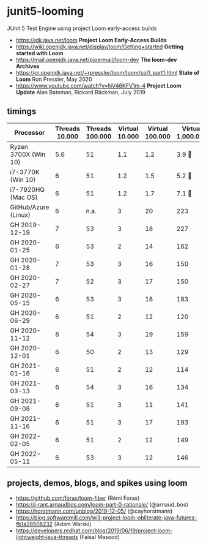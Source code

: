 # junit5-looming

JUnit 5 Test Engine using project Loom early-access builds

- https://jdk.java.net/loom **Project Loom Early-Access Builds**
- https://wiki.openjdk.java.net/display/loom/Getting+started **Getting started with Loom**
- https://mail.openjdk.java.net/pipermail/loom-dev **The loom-dev Archives**
- https://cr.openjdk.java.net/~rpressler/loom/loom/sol1_part1.html **State of Loom** Ron Pressler, May 2020
- https://www.youtube.com/watch?v=NV46KFV1m-4 **Project Loom Update** Alan Bateman, Rickard Bäckman, July 2019

## timings

| Processor            | Threads 10.000 | Threads 100.000 | Virtual 10.000 | Virtual 100.000 | Virtual 1.000.000 |
|----------------------|----------------|-----------------|----------------|-----------------|-------------------|
| Ryzen 3700X (Win 10) | 5.6            | 51              | 1.1            | 1.2             | 3.9 :rocket:      |
| i7-3770K (Win 10)    | 6              | 51              | 1.2            | 1.5             | 5.2 :rocket:      |
| i7-7920HQ (Mac OS)   | 6              | 51              | 1.2            | 1.7             | 7.1 :rocket:      |
| GitHub/Azure (Linux) | 6              | n.a.            | 3              | 20              | 223               |
| GH 2019-12-19        | 7              | 53              | 3              | 18              | 227               |
| GH 2020-01-25        | 6              | 53              | 2              | 14              | 162               |
| GH 2020-01-28        | 7              | 53              | 3              | 16              | 150               |
| GH 2020-02-27        | 7              | 52              | 3              | 17              | 150               |
| GH 2020-05-15        | 6              | 53              | 3              | 18              | 183               |
| GH 2020-06-29        | 6              | 51              | 2              | 12              | 120               |
| GH 2020-11-12        | 8              | 54              | 3              | 19              | 159               |
| GH 2020-12-01        | 6              | 50              | 2              | 13              | 129               |
| GH 2021-01-16        | 6              | 51              | 2              | 12              | 114               |
| GH 2021-03-13        | 6              | 54              | 3              | 16              | 134               |
| GH 2021-09-08        | 6              | 51              | 3              | 11              | 141               |
| GH 2021-11-16        | 6              | 51              | 3              | 17              | 193               |
| GH 2022-02-05        | 6              | 51              | 2              | 12              | 149               |
| GH 2022-05-11        | 6              | 53              | 3              | 12              | 146               |

## projects, demos, blogs, and spikes using loom

- https://github.com/forax/loom-fiber (Rémi Forax)
- https://i-rant.arnaudbos.com/loom-part-0-rationale/ (@arnaud_bos)
- https://horstmann.com/unblog/2019-12-05/ (@cayhorstmann)
- https://blog.softwaremill.com/will-project-loom-obliterate-java-futures-fb1a28508232 (Adam Warski)
- https://developers.redhat.com/blog/2019/06/19/project-loom-lightweight-java-threads (Faisal Masood)
